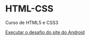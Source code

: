 # HTML-CSS
 Curso de HTML5 e CSS3

<a href="https://paulo-ods.github.io/projeto-android/">Executar
o desafio do site do Android</a>